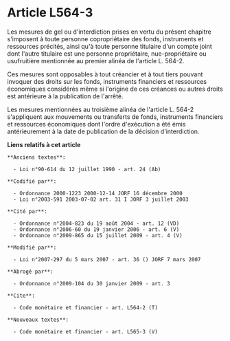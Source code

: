 # Article L564-3

Les mesures de gel ou d'interdiction prises en vertu du présent chapitre s'imposent à toute personne copropriétaire des
fonds, instruments et ressources précités, ainsi qu'à toute personne titulaire d'un compte joint dont l'autre titulaire est
une personne propriétaire, nue-propriétaire ou usufruitière mentionnée au premier alinéa de l'article L. 564-2.

Ces mesures sont opposables à tout créancier et à tout tiers pouvant invoquer des droits sur les fonds, instruments
financiers et ressources économiques considérés même si l'origine de ces créances ou autres droits est antérieure à la
publication de l'arrêté.

Les mesures mentionnées au troisième alinéa de l'article L. 564-2 s'appliquent aux mouvements ou transferts de fonds,
instruments financiers et ressources économiques dont l'ordre d'exécution a été émis antérieurement à la date de publication
de la décision d'interdiction.

**Liens relatifs à cet article**

	**Anciens textes**:

	  - Loi n°90-614 du 12 juillet 1990 - art. 24 (Ab)

	**Codifié par**:

	  - Ordonnance 2000-1223 2000-12-14 JORF 16 décembre 2000
	  - Loi n°2003-591 2003-07-02 art. 31 I JORF 3 juillet 2003

	**Cité par**:

	  - Ordonnance n°2004-823 du 19 août 2004 - art. 12 (VD)
	  - Ordonnance n°2006-60 du 19 janvier 2006 - art. 6 (V)
	  - Ordonnance n°2009-865 du 15 juillet 2009 - art. 4 (V)

	**Modifié par**:

	  - Loi n°2007-297 du 5 mars 2007 - art. 36 () JORF 7 mars 2007

	**Abrogé par**:

	  - Ordonnance n°2009-104 du 30 janvier 2009 - art. 3

	**Cite**:

	  - Code monétaire et financier - art. L564-2 (T)

	**Nouveaux textes**:

	  - Code monétaire et financier - art. L565-3 (V)
